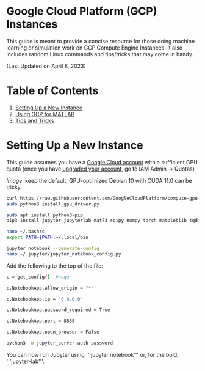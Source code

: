 # Google Cloud Platform (GCP) Instances

This guide is meant to provide a concise resource for those doing machine learning or simulation work on GCP Compute Engine Instances. It also includes random Linux commands and tips/tricks that may come in handy.

(Last Updated on April 8, 2023)

# Table of Contents

1. [Setting Up a New Instance](#setting-up-a-new-instance)
2. [Using GCP for MATLAB](#using-gcp-for-matlab)
3. [Tips and Tricks](#tips-and-tricks)

# Setting Up a New Instance

This guide assumes you have a [Google Cloud account](https://cloud.google.com/) with a sufficient GPU quota (once you have [upgraded your account](https://cloud.google.com/free/docs/free-cloud-features#how-to-upgrade), go to IAM Admin -> Quotas) 

*Image*: keep the default, GPU-optimized Debian 10 with CUDA 11.0 can be tricky

```bash
curl https://raw.githubusercontent.com/GoogleCloudPlatform/compute-gpu-installation/main/linux/install_gpu_driver.py --output install_gpu_driver.py
sudo python3 install_gpu_driver.py
```

```bash
sudo apt install python3-pip
pip3 install jupyter jupyterlab mat73 scipy numpy torch matplotlib tqdm pillow natsort
```

```bash
nano ~/.bashrc
export PATH=$PATH:~/.local/bin
```

```bash
jupyter notebook --generate-config
nano ~/.jupyter/jupyter_notebook_config.py
```

Add the following to the top of the file:

```bash
c = get_config()  #noqa

c.NotebookApp.allow_origin = "*"

c.NotebookApp.ip = '0.0.0.0'

c.NotebookApp.password_required = True

c.NotebookApp.port = 8888

c.NotebookApp.open_browser = False
```

```bash
python3 -m jupyter_server.auth password
```

You can now run Jupyter using '''jupyter notebook''' or, for the bold, '''jupyter-lab'''.
